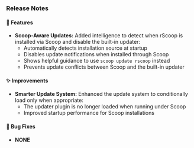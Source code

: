 ### Release Notes

#### 🚀 Features

* **Scoop-Aware Updates:** Added intelligence to detect when rScoop is installed via Scoop and disable the built-in updater:
  * Automatically detects installation source at startup
  * Disables update notifications when installed through Scoop
  * Shows helpful guidance to use `scoop update rscoop` instead
  * Prevents update conflicts between Scoop and the built-in updater

#### ✨ Improvements

* **Smarter Update System:** Enhanced the update system to conditionally load only when appropriate:
  * The updater plugin is no longer loaded when running under Scoop
  * Improved startup performance for Scoop installations

#### 🐛 Bug Fixes

* **NONE**